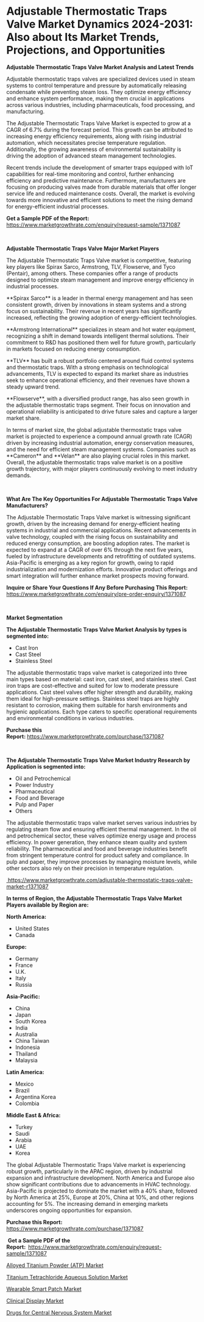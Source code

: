 <p><h1>Adjustable Thermostatic Traps Valve Market Dynamics 2024-2031: Also about Its Market Trends, Projections, and Opportunities</h1></p><p><strong>Adjustable Thermostatic Traps Valve Market Analysis and Latest Trends</strong></p>
<p><p>Adjustable thermostatic traps valves are specialized devices used in steam systems to control temperature and pressure by automatically releasing condensate while preventing steam loss. They optimize energy efficiency and enhance system performance, making them crucial in applications across various industries, including pharmaceuticals, food processing, and manufacturing.</p><p>The Adjustable Thermostatic Traps Valve Market is expected to grow at a CAGR of 6.7% during the forecast period. This growth can be attributed to increasing energy efficiency requirements, along with rising industrial automation, which necessitates precise temperature regulation. Additionally, the growing awareness of environmental sustainability is driving the adoption of advanced steam management technologies.</p><p>Recent trends include the development of smarter traps equipped with IoT capabilities for real-time monitoring and control, further enhancing efficiency and predictive maintenance. Furthermore, manufacturers are focusing on producing valves made from durable materials that offer longer service life and reduced maintenance costs. Overall, the market is evolving towards more innovative and efficient solutions to meet the rising demand for energy-efficient industrial processes.</p></p>
<p><strong>Get a Sample PDF of the Report:&nbsp;</strong> <a href="https://www.marketgrowthrate.com/enquiry/request-sample/1371087">https://www.marketgrowthrate.com/enquiry/request-sample/1371087</a></p>
<p>&nbsp;</p>
<p><strong>Adjustable Thermostatic Traps Valve Major Market Players</strong></p>
<p><p>The Adjustable Thermostatic Traps Valve market is competitive, featuring key players like Spirax Sarco, Armstrong, TLV, Flowserve, and Tyco (Pentair), among others. These companies offer a range of products designed to optimize steam management and improve energy efficiency in industrial processes.</p><p>**Spirax Sarco** is a leader in thermal energy management and has seen consistent growth, driven by innovations in steam systems and a strong focus on sustainability. Their revenue in recent years has significantly increased, reflecting the growing adoption of energy-efficient technologies.</p><p>**Armstrong International** specializes in steam and hot water equipment, recognizing a shift in demand towards intelligent thermal solutions. Their commitment to R&D has positioned them well for future growth, particularly in markets focused on reducing energy consumption.</p><p>**TLV** has built a robust portfolio centered around fluid control systems and thermostatic traps. With a strong emphasis on technological advancements, TLV is expected to expand its market share as industries seek to enhance operational efficiency, and their revenues have shown a steady upward trend.</p><p>**Flowserve**, with a diversified product range, has also seen growth in the adjustable thermostatic traps segment. Their focus on innovation and operational reliability is anticipated to drive future sales and capture a larger market share.</p><p>In terms of market size, the global adjustable thermostatic traps valve market is projected to experience a compound annual growth rate (CAGR) driven by increasing industrial automation, energy conservation measures, and the need for efficient steam management systems. Companies such as **Cameron** and **Velan** are also playing crucial roles in this market. Overall, the adjustable thermostatic traps valve market is on a positive growth trajectory, with major players continuously evolving to meet industry demands.</p></p>
<p>&nbsp;</p>
<p><strong>What Are The Key Opportunities For Adjustable Thermostatic Traps Valve Manufacturers?</strong></p>
<p><p>The Adjustable Thermostatic Traps Valve market is witnessing significant growth, driven by the increasing demand for energy-efficient heating systems in industrial and commercial applications. Recent advancements in valve technology, coupled with the rising focus on sustainability and reduced energy consumption, are boosting adoption rates. The market is expected to expand at a CAGR of over 6% through the next five years, fueled by infrastructure developments and retrofitting of outdated systems. Asia-Pacific is emerging as a key region for growth, owing to rapid industrialization and modernization efforts. Innovative product offerings and smart integration will further enhance market prospects moving forward.</p></p>
<p><strong>Inquire or Share Your Questions If Any Before Purchasing This Report:</strong> <a href="https://www.marketgrowthrate.com/enquiry/pre-order-enquiry/1371087">https://www.marketgrowthrate.com/enquiry/pre-order-enquiry/1371087</a></p>
<p>&nbsp;</p>
<p><strong>Market Segmentation</strong></p>
<p><strong>The Adjustable Thermostatic Traps Valve Market Analysis by types is segmented into:</strong></p>
<p><ul><li>Cast Iron</li><li>Cast Steel</li><li>Stainless Steel</li></ul></p>
<p><p>The adjustable thermostatic traps valve market is categorized into three main types based on material: cast iron, cast steel, and stainless steel. Cast iron traps are cost-effective and suited for low to moderate pressure applications. Cast steel valves offer higher strength and durability, making them ideal for high-pressure settings. Stainless steel traps are highly resistant to corrosion, making them suitable for harsh environments and hygienic applications. Each type caters to specific operational requirements and environmental conditions in various industries.</p></p>
<p><strong>Purchase this Report:&nbsp;</strong><a href="https://www.marketgrowthrate.com/purchase/1371087">https://www.marketgrowthrate.com/purchase/1371087</a></p>
<p>&nbsp;</p>
<p><strong>The Adjustable Thermostatic Traps Valve Market Industry Research by Application is segmented into:</strong></p>
<p><ul><li>Oil and Petrochemical</li><li>Power Industry</li><li>Pharmaceutical</li><li>Food and Beverage</li><li>Pulp and Paper</li><li>Others</li></ul></p>
<p><p>The adjustable thermostatic traps valve market serves various industries by regulating steam flow and ensuring efficient thermal management. In the oil and petrochemical sector, these valves optimize energy usage and process efficiency. In power generation, they enhance steam quality and system reliability. The pharmaceutical and food and beverage industries benefit from stringent temperature control for product safety and compliance. In pulp and paper, they improve processes by managing moisture levels, while other sectors also rely on their precision in temperature regulation.</p></p>
<p><a href="https://www.marketgrowthrate.com/adjustable-thermostatic-traps-valve-market-r1371087">&nbsp;https://www.marketgrowthrate.com/adjustable-thermostatic-traps-valve-market-r1371087</a></p>
<p><strong>In terms of Region, the Adjustable Thermostatic Traps Valve Market Players available by Region are:</strong></p>
<p>
    <p> <strong> North America: </strong>
        <ul>
            <li>United States</li>
            <li>Canada</li>
        </ul>
        </p> 
    <p> <strong> Europe: </strong>
        <ul>
            <li>Germany</li>
            <li>France</li>
            <li>U.K.</li>
            <li>Italy</li>
            <li>Russia</li>
        </ul>
        </p> 
    <p> <strong> Asia-Pacific: </strong>
        <ul>
            <li>China</li>
            <li>Japan</li>
            <li>South Korea</li>
            <li>India</li>
            <li>Australia</li>
            <li>China Taiwan</li>
            <li>Indonesia</li>
            <li>Thailand</li>
            <li>Malaysia</li>
        </ul>
        </p> 
    <p> <strong> Latin America: </strong>
        <ul>
            <li>Mexico</li>
            <li>Brazil</li>
            <li>Argentina Korea</li>
            <li>Colombia</li>
        </ul>
        </p> 
    <p> <strong> Middle East & Africa: </strong>
        <ul>
            <li>Turkey</li>
            <li>Saudi</li>
            <li>Arabia</li>
            <li>UAE</li>
            <li>Korea</li>
        </ul>
    </p>
    </p>
<p><p>The global Adjustable Thermostatic Traps Valve market is experiencing robust growth, particularly in the APAC region, driven by industrial expansion and infrastructure development. North America and Europe also show significant contributions due to advancements in HVAC technology. Asia-Pacific is projected to dominate the market with a 40% share, followed by North America at 25%, Europe at 20%, China at 10%, and other regions accounting for 5%. The increasing demand in emerging markets underscores ongoing opportunities for expansion.</p></p>
<p><strong>Purchase this Report: </strong><a href="https://www.marketgrowthrate.com/purchase/1371087">https://www.marketgrowthrate.com/purchase/1371087</a></p>
<p>&nbsp;<strong>Get a Sample PDF of the Report:&nbsp;&nbsp;</strong><a href="https://www.marketgrowthrate.com/enquiry/request-sample/1371087">https://www.marketgrowthrate.com/enquiry/request-sample/1371087</a></p>
<p><strong></strong></p>
<p><p><a href="https://issuu.com/reportprime-2/docs/alloyed-titanium-powder-atp-market-_7e45df2d4c03df">Alloyed Titanium Powder (ATP) Market</a></p><p><a href="https://issuu.com/reportprime-2/docs/titanium-tetrachloride-aqueous-solu_db805885b72bb1">Titanium Tetrachloride Aqueous Solution Market</a></p><p><a href="https://www.linkedin.com/pulse/wearable-smart-patch-market-global-trends-forecast-1d4cc">Wearable Smart Patch Market</a></p><p><a href="https://www.linkedin.com/pulse/clinical-display-market-strategic-insights-product-evolution-t4zac">Clinical Display Market</a></p><p><a href="https://medium.com/@schmahlson/drugs-for-central-nervous-system-market-analysis-report-global-insights-by-region-type-otc-rx-d899819b405d">Drugs for Central Nervous System Market</a></p></p>